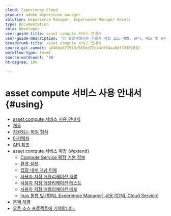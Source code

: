 ```yaml
---
cloud: Experience Cloud
product: adobe experience manager
solution: Experience Manager, Experience Manager Assets
type: Documentation
role: Developer
user-guide-title: asset compute 서비스 안내서
user-guide-description: '이 설명서에서는 사용자 지정 코드 개발, 관리, 배포 및 문제 해결 방법과 같은 작업을 다룹니다. [!DNL Asset Compute Service] '
breadcrumb-title: asset compute 서비스 안내서
source-git-commit: a2460a0719f8c585ed72e44c904aa0df33301032
workflow-type: tm+mt
source-wordcount: '96'
ht-degree: 10%

---
```



# asset compute 서비스 사용 안내서 {#using}

+ [asset compute 서비스 사용 안내서](home.md)
+ [개요](introduction.md)
+ [지원되는 파일 형식](https://experienceleague.adobe.com/docs/experience-manager-cloud-service/assets/file-format-support.html)
+ [아키텍처](architecture.md)
+ [API 참조](api.md)
+ asset compute 서비스 확장 {#extend}
   + [Compute Service 확장 기본 정보](understand-extensibility.md)
   + [환경 설정](setup-environment.md)
   + [앱의 내부 개념 이해](custom-application-internals.md)
   + [사용자 지정 애플리케이션 개발](develop-custom-application.md)
   + [사용자 지정 애플리케이션 테스트](test-custom-application.md)
   + [사용자 지정 애플리케이션 배포](deploy-custom-application.md)
   + [Inas 통합 및  [!DNL Experience Manager] 사용 [!DNL Cloud Service]](https://experienceleague.adobe.com/docs/experience-manager-cloud-service/assets/asset-microservices-overview.html)
+ [문제 해결](troubleshooting.md)
+ [오픈 소스 프로젝트에 기여합니다.](contribute-to-compute-service.md)
